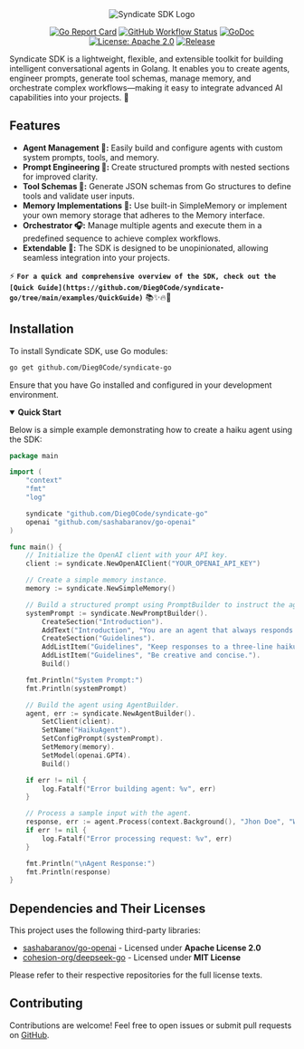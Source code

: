 <div align="center">
  <img src="https://i.imgur.com/e608zH3.png" alt="Syndicate SDK Logo"/>

[![Go Report Card](https://goreportcard.com/badge/github.com/Dieg0Code/syndicate-go)](https://goreportcard.com/report/github.com/Dieg0Code/syndicate-go)
[![GitHub Workflow Status](https://img.shields.io/github/actions/workflow/status/Dieg0Code/syndicate-go/ci.yml?branch=main)](https://github.com/Dieg0Code/syndicate-go/actions)
[![GoDoc](https://godoc.org/github.com/Dieg0Code/syndicate-go?status.svg)](https://pkg.go.dev/github.com/Dieg0Code/syndicate-go)
[![License: Apache 2.0](https://img.shields.io/badge/License-Apache%202.0-blue.svg)](https://opensource.org/licenses/Apache-2.0)
[![Release](https://img.shields.io/github/v/release/Dieg0Code/syndicate-go)](https://github.com/Dieg0Code/syndicate-go/releases)

</div>

Syndicate SDK is a lightweight, flexible, and extensible toolkit for building intelligent conversational agents in Golang. It enables you to create agents, engineer prompts, generate tool schemas, manage memory, and orchestrate complex workflows—making it easy to integrate advanced AI capabilities into your projects. 🚀

## Features

- **Agent Management 🤖:** Easily build and configure agents with custom system prompts, tools, and memory.
- **Prompt Engineering 📝:** Create structured prompts with nested sections for improved clarity.
- **Tool Schemas 🔧:** Generate JSON schemas from Go structures to define tools and validate user inputs.
- **Memory Implementations 🧠:** Use built-in SimpleMemory or implement your own memory storage that adheres to the Memory interface.
- **Orchestrator 🎧:** Manage multiple agents and execute them in a predefined sequence to achieve complex workflows.
- **Extendable 🔐:** The SDK is designed to be unopinionated, allowing seamless integration into your projects.

⚡ **`For a quick and comprehensive overview of the SDK, check out the [Quick Guide](https://github.com/Dieg0Code/syndicate-go/tree/main/examples/QuickGuide)`** 📚✨🔥🚀

## Installation

To install Syndicate SDK, use Go modules:

```bash
go get github.com/Dieg0Code/syndicate-go
```

Ensure that you have Go installed and configured in your development environment.

<details open>
  <summary><strong>Quick Start</strong></summary>

Below is a simple example demonstrating how to create a haiku agent using the SDK:

```go
package main

import (
	"context"
	"fmt"
	"log"

	syndicate "github.com/Dieg0Code/syndicate-go"
	openai "github.com/sashabaranov/go-openai"
)

func main() {
	// Initialize the OpenAI client with your API key.
	client := syndicate.NewOpenAIClient("YOUR_OPENAI_API_KEY")

	// Create a simple memory instance.
	memory := syndicate.NewSimpleMemory()

	// Build a structured prompt using PromptBuilder to instruct the agent to speak in haiku.
	systemPrompt := syndicate.NewPromptBuilder().
		CreateSection("Introduction").
		AddText("Introduction", "You are an agent that always responds in haiku format.").
		CreateSection("Guidelines").
		AddListItem("Guidelines", "Keep responses to a three-line haiku format (5-7-5 syllables).").
		AddListItem("Guidelines", "Be creative and concise.").
		Build()

	fmt.Println("System Prompt:")
	fmt.Println(systemPrompt)

	// Build the agent using AgentBuilder.
	agent, err := syndicate.NewAgentBuilder().
		SetClient(client).
		SetName("HaikuAgent").
		SetConfigPrompt(systemPrompt).
		SetMemory(memory).
		SetModel(openai.GPT4).
		Build()

	if err != nil {
		log.Fatalf("Error building agent: %v", err)
	}

	// Process a sample input with the agent.
	response, err := agent.Process(context.Background(), "Jhon Doe", "What is the weather like today?")
	if err != nil {
		log.Fatalf("Error processing request: %v", err)
	}

	fmt.Println("\nAgent Response:")
	fmt.Println(response)
}

```

</details>

## Dependencies and Their Licenses

This project uses the following third-party libraries:

- [sashabaranov/go-openai](https://github.com/sashabaranov/go-openai) - Licensed under **Apache License 2.0**
- [cohesion-org/deepseek-go](https://github.com/cohesion-org/deepseek-go) - Licensed under **MIT License**

Please refer to their respective repositories for the full license texts.

## Contributing

Contributions are welcome! Feel free to open issues or submit pull requests on [GitHub](https://github.com/Dieg0Code/syndicate-go).
